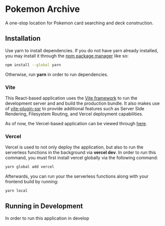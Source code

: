# Pokemon Archive

A one-stop location for Pokemon card searching and deck construction.

## Installation

Use yarn to install dependencies. If you do not have yarn already installed, you may install it through the [npm package manager](https://www.npmjs.com) like so:

```bash
npm install --global yarn
```

Otherwise, run **yarn** in order to run dependencies. 

### Vite

This React-based application uses the [Vite framework](https://vitejs.dev) to run the development server and and build the production bundle. It also makes use of [vite-plugin-ssr](https://vite-plugin-ssr.com) to provide additional features such as Server Side Rendering, Filesystem Routing, and Vercel deployment capabilities.

As of now, the Vercel-based application can be viewed through [here](https://pokemon-archive.vercel.app).

### Vercel

Vercel is used to not only deploy the application, but also to run the serverless functions in the background via **vercel dev**. In order to run this command, you must first install vercel globally via the following command:

```bash
yarn global add vercel
```

Afterwards, you can run your the serverless functions along with your frontend build by running:

```bash
yarn local
```


## Running in Development

In order to run this application in develop